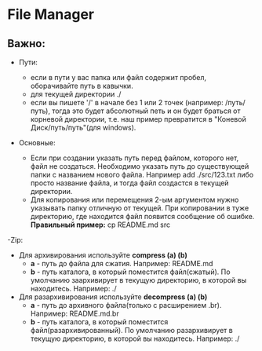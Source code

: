 # File Manager

## Важно:
  - Пути:
    - если в пути у вас папка или файл содержит пробел, оборачивайте путь в кавычки.
    - для текущей директории ./
    - если вы пишете '/' в начале без 1 или 2 точек (например: /путь/путь), тогда это будет абсолютный петь и он будет браться от корневой директории, т.е. наш пример превратится в "Коневой Диск/путь/путь"(для windows).

  - Основные:
    - Если при создании указать путь перед файлом, которого нет, файл не создаться. Необходимо указать путь до существующей папки с названием нового файла. Например add ./src/123.txt либо просто название файла, и тогда файл создастся в текущей директории.
    - Для копирования или перемещения 2-ым аргументом нужно указывать папку отличную от текущей. При копировании в туже директорию, где находится файл появится сообщение об ошибке. **Правильный пример:** cp README.md src

  -Zip:
  - Для архивирования используйте **compress (a) (b)**
    - **a** - путь до файла для сжатия. Например: README.md
    - **b** - путь каталога, в который поместится файл(сжатый). По умолчанию заархивирует в текущую директорию, в которой вы находитесь. Например: ./
  - Для разархивирования используйте **decompress (a) (b)**
    - **a** - путь до архивного файла(только с расширением .br). Например: README.md.br
    - **b** - путь каталога, в который поместится файл(разархивированный). По умолчанию разархивирует в текущую директорию, в которой вы находитесь. Например: ./